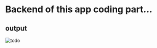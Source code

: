 # Backend of this app coding part...

## output
![todo](https://user-images.githubusercontent.com/90918404/223112920-3216ca6b-3dff-417b-a26f-abc0c5330e81.jpg)
